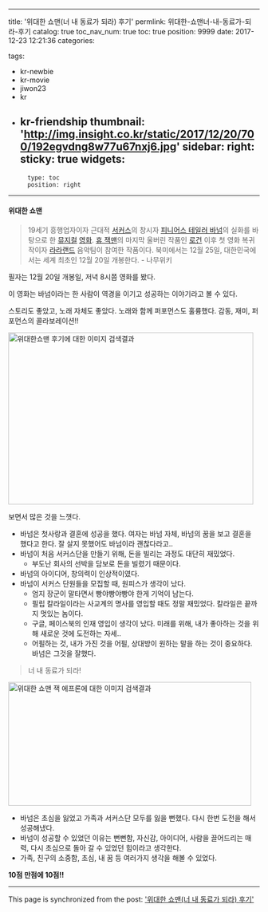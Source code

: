 
---
title: '위대한 쇼맨(너 내 동료가 되라) 후기'
permlink: 위대한-쇼맨너-내-동료가-되라-후기
catalog: true
toc_nav_num: true
toc: true
position: 9999
date: 2017-12-23 12:21:36
categories:

tags:
- kr-newbie
- kr-movie
- jiwon23
- kr
- kr-friendship
thumbnail: 'http://img.insight.co.kr/static/2017/12/20/700/192egvdng8w77u67nxj6.jpg'
sidebar:
    right:
        sticky: true
widgets:
    -
        type: toc
        position: right
---


<h4>위대한 쇼맨</h4>
<blockquote>19세기 흥행업자이자 근대적 <a class="wiki-link-internal" title="서커스" href="https://namu.wiki/w/%EC%84%9C%EC%BB%A4%EC%8A%A4">서커스</a>의 창시자 <a class="wiki-link-internal" title="피니어스 테일러 바넘" href="https://namu.wiki/w/%ED%94%BC%EB%8B%88%EC%96%B4%EC%8A%A4%20%ED%85%8C%EC%9D%BC%EB%9F%AC%20%EB%B0%94%EB%84%98">피니어스 테일러 바넘</a>의 실화를 바탕으로 한 <a class="wiki-link-internal" title="뮤지컬" href="https://namu.wiki/w/%EB%AE%A4%EC%A7%80%EC%BB%AC">뮤지컬</a> <a class="wiki-link-internal" title="영화" href="https://namu.wiki/w/%EC%98%81%ED%99%94">영화</a>. <a class="wiki-link-internal" title="휴 잭맨" href="https://namu.wiki/w/%ED%9C%B4%20%EC%9E%AD%EB%A7%A8">휴 잭맨</a>의 마지막 울버린 작품인 <a class="wiki-link-internal" title="로건" href="https://namu.wiki/w/%EB%A1%9C%EA%B1%B4">로건</a> 이후 첫 영화 복귀작이자 <a class="wiki-link-internal" title="라라랜드" href="https://namu.wiki/w/%EB%9D%BC%EB%9D%BC%EB%9E%9C%EB%93%9C">라라랜드</a> 음악팀이 참여한 작품이다. 북미에서는 12월 25일, 대한민국에서는 세계 최초인 12월 20일 개봉한다. - 나무위키</blockquote>
필자는 12월 20일 개봉일, 저녁 8시쯤 영화를 봤다.

이 영화는 바넘이라는 한 사람이 역경을 이기고 성공하는 이야기라고 볼 수 있다.

스토리도 좋았고, 노래 자체도 좋았다. 노래와 함께 퍼포먼스도 훌륭했다.
감동, 재미, 퍼포먼스의 콜라보레이션!!

<img class="" src="http://img.insight.co.kr/static/2017/12/20/700/192egvdng8w77u67nxj6.jpg" alt="위대한쇼맨 후기에 대한 이미지 검색결과" width="491" height="345" />

보면서 많은 것을 느꼇다.
<ul>
 	<li>바넘은 첫사랑과 결혼에 성공을 했다. 여자는 바넘 자체, 바넘의 꿈을 보고 결혼을 했다고 한다. 잘 살지 못했어도 바넘이라 괜찮다라고..</li>
 	<li>바넘이 처음 서커스단을 만들기 위해, 돈을 빌리는 과정도 대단히 재밌었다.
<ul>
 	<li>부도난 회사의 선박을 담보로 돈을 빌렸기 때문이다.</li>
</ul>
</li>
 	<li>바넘의 아이디어, 창의력이 인상적이였다.</li>
 	<li>바넘이 서커스 단원들을 모집할 때, 원피스가 생각이 났다.
<ul>
 	<li>엄지 장군이 말타면서 빵야빵야빵야 한게 기억이 남는다.</li>
 	<li>필립 칼라일이라는 사교계의 명사를 영입할 때도 정말 재밌었다.
칼라일은 끝까지 멋있는 놈이다.</li>
 	<li>구글, 페이스북의 인재 영입이 생각이 났다.
미래를 위해, 내가 좋아하는 것을 위해 새로운 것에 도전하는 자세..</li>
 	<li>어필하는 것, 내가 가진 것을 어필, 상대방이 원하는 말을 하는 것이 중요하다. 바넘은 그것을 잘했다.</li>
</ul>
</li>
</ul>
<blockquote>너 내 동료가 되라!</blockquote>

<img class="" src="http://www.breaknews.com/imgdata/breaknews_com/201707/2017070547448002.png" alt="위대한 쇼맨 잭 에프론에 대한 이미지 검색결과" width="487" height="248" />
<ul>
 	<li>바넘은 초심을 잃었고 가족과 서커스단 모두를 잃을 뻔했다. 다시 한번 도전을 해서 성공해냈다.</li>
 	<li>바넘이 성공할 수 있었던 이유는 뻔뻔함, 자신감, 아이디어, 사람을 끌어드리는 매력, 다시 초심으로 돌아
 갈 수 있었던 힘이라고 생각한다.</li>
 	<li>가족, 친구의 소중함, 초심, 내 꿈 등 여러가지 생각을 해볼 수 있었다.</li>
</ul>
<strong>10점 만점에 10점!!</strong>

- - -

This page is synchronized from the post: ['위대한 쇼맨(너 내 동료가 되라) 후기'](https://steempeak.com/@jacobyu/vvveb)
